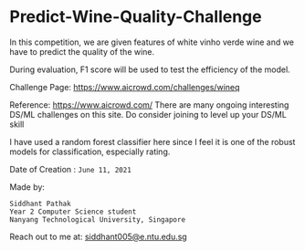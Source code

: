 # Predict-Wine-Quality-Challenge

In this competition, we are given features of white vinho verde wine and we have to predict the quality of the wine.

During evaluation, F1 score will be used to test the efficiency of the model.

Challenge Page: https://www.aicrowd.com/challenges/wineq

Reference: https://www.aicrowd.com/
There are many ongoing interesting DS/ML challenges on this site. Do consider joining to level up your DS/ML skill

I have used a random forest classifier here since I feel it is one of the robust models for classification, especially rating. 

Date of Creation : `June 11, 2021`

Made by: 
    
    Siddhant Pathak
    Year 2 Computer Science student
    Nanyang Technological University, Singapore

Reach out to me at:
    siddhant005@e.ntu.edu.sg

